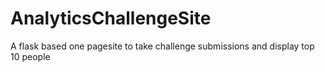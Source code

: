 # AnalyticsChallengeSite
A flask based one pagesite to take challenge submissions and display top 10 people
